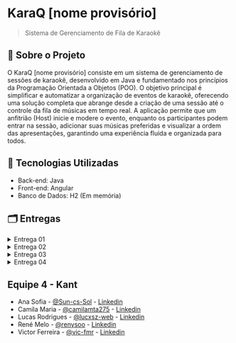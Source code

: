 # KaraQ [nome provisório]

> Sistema de Gerenciamento de Fila de Karaokê

## 📌 Sobre o Projeto
O KaraQ [nome provisório] consiste em um sistema de gerenciamento de sessões de karaokê, desenvolvido em Java e fundamentado nos princípios da Programação Orientada a Objetos (POO). O objetivo principal é simplificar e automatizar a organização de eventos de karaokê, oferecendo uma solução completa que abrange desde a criação de uma sessão até o controle da fila de músicas em tempo real. A aplicação permite que um anfitrião (Host) inicie e modere o evento, enquanto os participantes podem entrar na sessão, adicionar suas músicas preferidas e visualizar a ordem das apresentações, garantindo uma experiência fluida e organizada para todos.

## 🔧 Tecnologias Utilizadas

- Back-end: Java
- Front-end: Angular
- Banco de Dados: H2 (Em memória)

## 🗂️ Entregas

<details>
  <summary>Entrega 01</summary>
    
  ### Histórias de usuários

  - Documento: https://docs.google.com/document/d/1IFvm73vHbsO3gl7l72AiBhigJqb5kcNGL9uPeIZxxqs/edit?usp=sharing

 ### Protótipo Lo-Fi

  - Link protótipo figma: https://www.figma.com/design/LyXUdIbouOKrxDKlmoEArr/Prot%C3%B3tipo-Lo-fi--KaraQ-?node-id=0-1&t=EWGiLF5bN2I0hstu-1
  - Link Screencast youtube: https://youtu.be/6vqRQePJMvc
  - Link Screencast alternativo (Drive): https://drive.google.com/file/d/1CZbQ0-OU7feeF81PJM8lqcsiI8qBAj1g/view?usp=sharing
  - https://trello.com/b/Qt46Mgj6/equipe-4-karaq
</details>

<details>
  <summary>Entrega 02</summary>
  
  ### 2 Funcionalidades Implementadas
  - Link Screencast youtube: https://youtu.be/EmzqTwur95k
  - Issue/Bug Tracker 1 (Github): https://drive.google.com/file/d/1ifb4oiXXE2wI4W_kj5F0w_hyvJO1u2Hs/view?usp=drive_link
  - Issue/Bug Tracker 2 (Github): https://drive.google.com/file/d/1tpihUOwz2knCuZ8nn8REKV_hbypas1Ug/view?usp=drive_link
</details>

<details>
  <summary>Entrega 03</summary>
  
  ### 2 Funcionalidades Implementadas
  - Link Screencast youtube: 
  - Issue/Bug Tracker Atualizado (Github): https://drive.google.com/file/d/1FcEu4tHqywIjxYG2A8r8JNVD5Iw6EGFs/view?usp=drive_link
  - Issue/Bug Tracker 1 (Github): https://drive.google.com/file/d/1B9JuDusNKd7kSfkoHsTepYiqsvR18H4d/view?usp=drive_link
  - Issue/Bug Tracker 2 (Github): https://drive.google.com/file/d/1A-hmoPIZD7xNBV-Pg12gNTZ_bvos0eL4/view?usp=drive_link
  - Issue/Bug Tracker 3 (Github): https://drive.google.com/file/d/1wqXvT-nMVHGA794uk7dlkVUNWganG7gb/view?usp=drive_link
  - Issue/Bug Tracker 4 (Github): https://drive.google.com/file/d/1QXE0hLCvWANXpGN-0nuIae9KJoYnY75C/view?usp=drive_link
  - Link Screencast Testes Youtube: https://youtu.be/Nm_NFuRtC1s
  - Link Screencast Testes Alternativo (Drive): https://drive.google.com/file/d/1kxfHKaIiGUBHdnxwXYX9sX6ZoagGvrvS/view?usp=drive_link
  
  
</details>

<details>
  <summary>Entrega 04</summary>
  
  
</details>

## Equipe 4 - Kant

- Ana Sofia - [@Sun-cs-Sol](https://github.com/Sun-cs-Sol) - [Linkedin](https://www.linkedin.com/in/ana-sofia-moura-27b003248/)
- Camila Maria - [@camilamta275](https://github.com/camilamta275) - [Linkedin](https://www.linkedin.com/in/camilamta275/)
- Lucas Rodrigues - [@lucxsz-web](https://github.com/lucxsz-web) - [Linkedin](https://www.linkedin.com/in/lucas-rodrigues-08261b2ba/)
- René Melo - [@renysoo](https://github.com/renysoo) - [Linkedin](https://www.linkedin.com/in/renelucena/)
- Victor Ferreira - [@vic-fmr](https://github.com/vic-fmr) - [Linkedin](https://www.linkedin.com/in/victor-ferreira-marques/)












